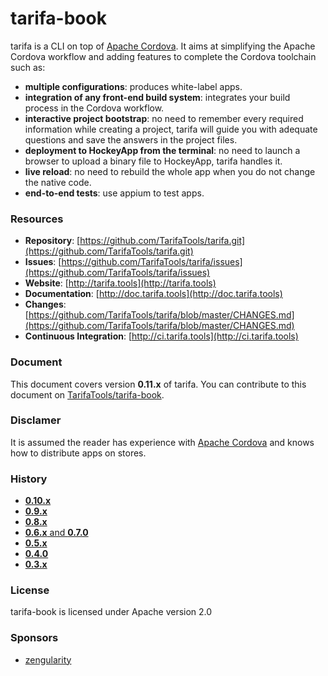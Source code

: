 # tarifa-book

tarifa is a CLI on top of [Apache Cordova](http://cordova.apache.org/).
It aims at simplifying the Apache Cordova workflow and adding features to complete the Cordova toolchain such as:

* **multiple configurations**: produces white-label apps.
* **integration of any front-end build system**: integrates your build process in the Cordova workflow.
* **interactive project bootstrap**: no need to remember every required information while creating a project, tarifa will guide you
with adequate questions and save the answers in the project files.
* **deployment to HockeyApp from the terminal**: no need to launch a browser to upload a binary file to HockeyApp, tarifa handles it.
* **live reload**: no need to rebuild the whole app when you do not change the native code.
* **end-to-end tests**: use appium to test apps.

### Resources

* **Repository**: [https://github.com/TarifaTools/tarifa.git](https://github.com/TarifaTools/tarifa.git)
* **Issues**: [https://github.com/TarifaTools/tarifa/issues](https://github.com/TarifaTools/tarifa/issues)
* **Website**: [http://tarifa.tools](http://tarifa.tools)
* **Documentation**: [http://doc.tarifa.tools](http://doc.tarifa.tools)
* **Changes**: [https://github.com/TarifaTools/tarifa/blob/master/CHANGES.md](https://github.com/TarifaTools/tarifa/blob/master/CHANGES.md)
* **Continuous Integration**: [http://ci.tarifa.tools](http://ci.tarifa.tools)

### Document

This document covers version **0.11.x** of tarifa. You can contribute to this document on [TarifaTools/tarifa-book](https://github.com/TarifaTools/tarifa-book.git).

### Disclamer

It is assumed the reader has experience with [Apache Cordova](http://cordova.apache.org/) and knows how to distribute apps on stores.

### History

* [**0.10.x**](https://github.com/TarifaTools/tarifa-book/tree/0.10.0)
* [**0.9.x**](https://github.com/TarifaTools/tarifa-book/tree/0.9.0)
* [**0.8.x**](https://github.com/TarifaTools/tarifa-book/tree/0.8.0)
* [**0.6.x** and **0.7.0**](https://github.com/TarifaTools/tarifa-book/tree/0.7.0)
* [**0.5.x**](https://github.com/TarifaTools/tarifa-book/tree/0.5.0)
* [**0.4.0**](https://github.com/TarifaTools/tarifa-book/tree/0.4.0)
* [**0.3.x**](https://github.com/TarifaTools/tarifa-book/tree/0.3.0)

### License

tarifa-book is licensed under Apache version 2.0

### Sponsors

* [zengularity](http://zengularity.com)

